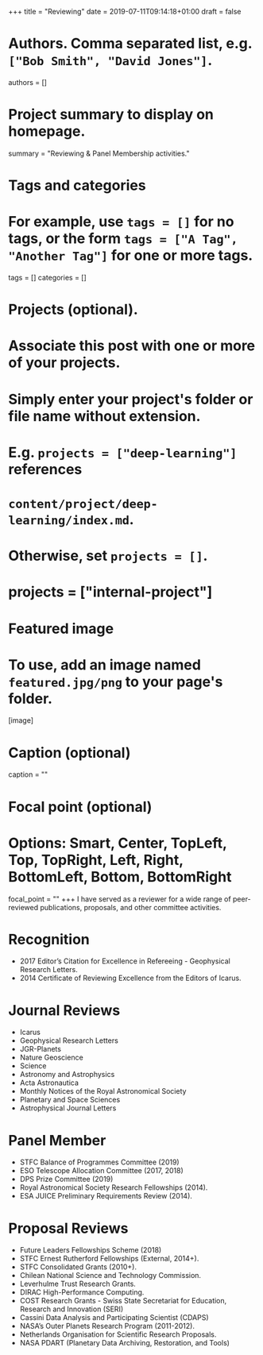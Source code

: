 +++
title = "Reviewing"
date = 2019-07-11T09:14:18+01:00
draft = false

# Authors. Comma separated list, e.g. `["Bob Smith", "David Jones"]`.
authors = []

# Project summary to display on homepage.
summary = "Reviewing & Panel Membership activities."


# Tags and categories
# For example, use `tags = []` for no tags, or the form `tags = ["A Tag", "Another Tag"]` for one or more tags.
tags = []
categories = []

# Projects (optional).
#   Associate this post with one or more of your projects.
#   Simply enter your project's folder or file name without extension.
#   E.g. `projects = ["deep-learning"]` references
#   `content/project/deep-learning/index.md`.
#   Otherwise, set `projects = []`.
# projects = ["internal-project"]

# Featured image
# To use, add an image named `featured.jpg/png` to your page's folder.
[image]
  # Caption (optional)
  caption = ""

  # Focal point (optional)
  # Options: Smart, Center, TopLeft, Top, TopRight, Left, Right, BottomLeft, Bottom, BottomRight
  focal_point = ""
+++
I have served as a reviewer for a wide range of peer-reviewed publications, proposals, and other committee activities.

# Recognition
* 2017 Editor’s Citation for Excellence in Refereeing - Geophysical Research Letters.
* 2014 Certificate of Reviewing Excellence from the Editors of Icarus.

# Journal Reviews
* Icarus
* Geophysical Research Letters
* JGR-Planets
* Nature Geoscience
* Science
* Astronomy and Astrophysics
* Acta Astronautica
* Monthly Notices of the Royal Astronomical Society
* Planetary and Space Sciences
* Astrophysical Journal Letters

# Panel Member
* STFC Balance of Programmes Committee (2019)
* ESO Telescope Allocation Committee (2017, 2018)
* DPS Prize Committee (2019)
* Royal Astronomical Society Research Fellowships (2014).
* ESA JUICE Preliminary Requirements Review (2014).


# Proposal Reviews
* Future Leaders Fellowships Scheme (2018)
* STFC Ernest Rutherford Fellowships (External, 2014+).
* STFC Consolidated Grants (2010+).
* Chilean National Science and Technology Commission.
* Leverhulme Trust Research Grants.
* DIRAC High-Performance Computing.
* COST Research Grants - Swiss State Secretariat for Education, Research and Innovation (SERI)
* Cassini Data Analysis and Participating Scientist (CDAPS)
* NASA’s Outer Planets Research Program (2011-2012).
* Netherlands Organisation for Scientific Research Proposals.
* NASA PDART (Planetary Data Archiving, Restoration, and Tools)
